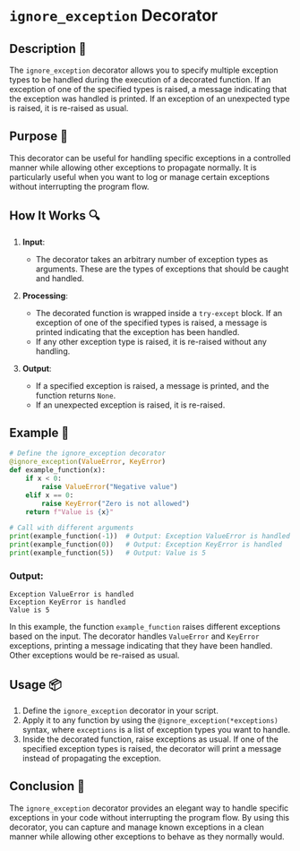# `ignore_exception` Decorator

## Description 📝

The `ignore_exception` decorator allows you to specify multiple exception types to be handled during the execution of a decorated function.
If an exception of one of the specified types is raised, a message indicating that the exception was handled is printed.
If an exception of an unexpected type is raised, it is re-raised as usual.

## Purpose 🎯

This decorator can be useful for handling specific exceptions in a controlled manner while allowing other exceptions to propagate normally.
It is particularly useful when you want to log or manage certain exceptions without interrupting the program flow.

## How It Works 🔍

1. **Input**:
    - The decorator takes an arbitrary number of exception types as arguments. These are the types of exceptions that should be caught and handled.
2. **Processing**:

    - The decorated function is wrapped inside a `try-except` block. If an exception of one of the specified types is raised, a message is printed indicating that the exception has been handled.
    - If any other exception type is raised, it is re-raised without any handling.

3. **Output**:
    - If a specified exception is raised, a message is printed, and the function returns `None`.
    - If an unexpected exception is raised, it is re-raised.

## Example 📜

```python
# Define the ignore_exception decorator
@ignore_exception(ValueError, KeyError)
def example_function(x):
    if x < 0:
        raise ValueError("Negative value")
    elif x == 0:
        raise KeyError("Zero is not allowed")
    return f"Value is {x}"

# Call with different arguments
print(example_function(-1))  # Output: Exception ValueError is handled
print(example_function(0))   # Output: Exception KeyError is handled
print(example_function(5))   # Output: Value is 5
```

### Output:

```text
Exception ValueError is handled
Exception KeyError is handled
Value is 5
```

In this example, the function `example_function` raises different exceptions based on the input. The decorator handles `ValueError` and `KeyError` exceptions, printing a message indicating that they have been handled. Other exceptions would be re-raised as usual.

## Usage 📦

1. Define the `ignore_exception` decorator in your script.
2. Apply it to any function by using the `@ignore_exception(*exceptions)` syntax, where `exceptions` is a list of exception types you want to handle.
3. Inside the decorated function, raise exceptions as usual. If one of the specified exception types is raised, the decorator will print a message instead of propagating the exception.

## Conclusion 🚀

The `ignore_exception` decorator provides an elegant way to handle specific exceptions in your code without interrupting the program flow.
By using this decorator, you can capture and manage known exceptions in a clean manner while allowing other exceptions to behave as they normally would.
